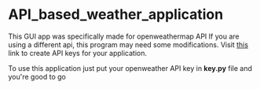 # API_based_weather_application

This GUI app was specifically made for openweathermap API 
If you are using a different api, this program may need some modifications.
Visit [this](https://openweathermap.org/api) link to create API keys for your application.

To use this application just put your openweather API key in **key.py** file and you're good to go

